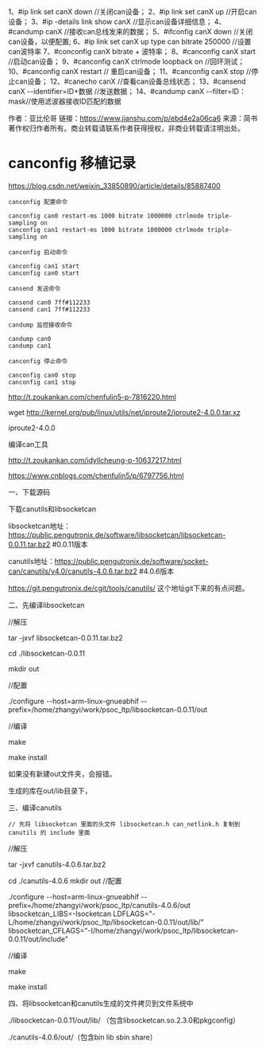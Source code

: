  

1、#ip link set canX down //关闭can设备；
 2、#ip link set canX up   //开启can设备；
 3、#ip -details link show canX //显示can设备详细信息；
 4、#candump canX  //接收can总线发来的数据；
 5、#ifconfig canX down //关闭can设备，以便配置;
 6、#ip link set canX up type can bitrate 250000 //设置can波特率
 7、#conconfig canX bitrate + 波特率；
 8、#canconfig canX start //启动can设备；
 9、#canconfig canX ctrlmode loopback on //回环测试；
 10、#canconfig canX restart // 重启can设备；
 11、#canconfig canX stop //停止can设备；
 12、#canecho canX //查看can设备总线状态；
 13、#cansend canX --identifier=ID+数据 //发送数据；
 14、#candump canX --filter=ID：mask//使用滤波器接收ID匹配的数据



作者：亚比伦哥
链接：https://www.jianshu.com/p/ebd4e2a06ca6
来源：简书
著作权归作者所有。商业转载请联系作者获得授权，非商业转载请注明出处。





# canconfig 移植记录

https://blog.csdn.net/weixin_33850890/article/details/85887400









    canconfig 配置命令
    
    canconfig can0 restart-ms 1000 bitrate 1000000 ctrlmode triple-sampling on
    canconfig can1 restart-ms 1000 bitrate 1000000 ctrlmode triple-sampling on
    
    canconfig 启动命令
    
    canconfig can1 start
    canconfig can0 start
    
    cansend 发送命令
    
    cansend can0 7ff#112233
    cansend can1 7ff#112233
    
    candump 监控接收命令
    
    candump can0
    candump can1
    
    canconfig 停止命令
    
    canconfig can0 stop
    canconfig can1 stop

http://t.zoukankan.com/chenfulin5-p-7816220.html





wget http://kernel.org/pub/linux/utils/net/iproute2/iproute2-4.0.0.tar.xz

iproute2-4.0.0



编译can工具

http://t.zoukankan.com/idyllcheung-p-10637217.html



https://www.cnblogs.com/chenfulin5/p/6797756.html

一、下载源码

下载canutils和libsocketcan

libsocketcan地址：https://public.pengutronix.de/software/libsocketcan/libsocketcan-0.0.11.tar.bz2 #0.0.11版本

canutils地址：https://public.pengutronix.de/software/socket-can/canutils/v4.0/canutils-4.0.6.tar.bz2 #4.0.6版本

https://git.pengutronix.de/cgit/tools/canutils/ 这个地址git下来的有点问题。

二、先编译libsocketcan

//解压

tar -jxvf libsocketcan-0.0.11.tar.bz2

cd ./libsocketcan-0.0.11

mkdir out

//配置

./configure --host=arm-linux-gnueabhif --prefix=/home/zhangyi/work/psoc_ltp/libsocketcan-0.0.11/out

//编译

make

make install

如果没有新建out文件夹，会报错。

生成的库在out/lib目录下，

三、编译canutils

```
// 先将 libsocketcan 里面的头文件 libsocketcan.h can_netlink.h 复制到 canutils 的 include 里面
```

//解压

tar -jxvf canutils-4.0.6.tar.bz2

cd ./canutils-4.0.6
mkdir out
//配置

./configure --host=arm-linux-gnueabhif --prefix=/home/zhangyi/work/psoc_ltp/canutils-4.0.6/out  libsocketcan_LIBS=-lsocketcan LDFLAGS="-L/home/zhangyi/work/psoc_ltp/libsocketcan-0.0.11/out/lib/" libsocketcan_CFLAGS="-I/home/zhangyi/work/psoc_ltp/libsocketcan-0.0.11/out/include"

//编译

make

make install

四、将libsocketcan和canutils生成的文件拷贝到文件系统中

./libsocketcan-0.0.11/out/lib/ （包含libsocketcan.so.2.3.0和pkgconfig）

./canutils-4.0.6/out/（包含bin lib sbin share）
